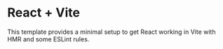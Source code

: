 # React + Vite

This template provides a minimal setup to get React working in Vite with HMR and some ESLint rules. 